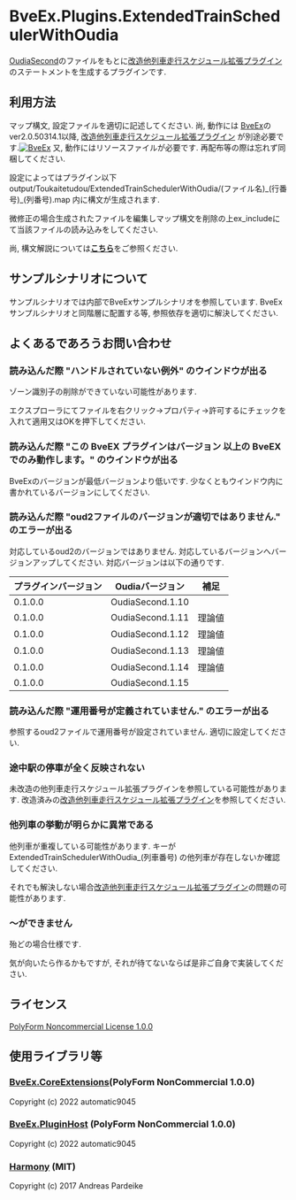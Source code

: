 # BveEx.Plugins.ExtendedTrainSchedulerWithOudia

[OudiaSecond](http://oudiasecond.seesaa.net/)のファイルをもとに[改造他列車走行スケジュール拡張プラグイン](https://github.com/TKRwm100/BveEx.Plugins.ExtendedTrainScheduler)のステートメントを生成するプラグインです.

## 利用方法

マップ構文, 設定ファイルを適切に記述してください.
尚, 動作には [BveEx](https://bveex.okaoka-depot.com/)のver2.0.50314.1以降, [改造他列車走行スケジュール拡張プラグイン](https://github.com/TKRwm100/BveEx.Plugins.ExtendedTrainScheduler/releases) が別途必要です.[![BveEx](https://www.okaoka-depot.com/contents/bve/banner_AtsEX.svg)](https://bveex.okaoka-depot.com/)
又, 動作にはリソースファイルが必要です. 再配布等の際は忘れず同梱してください.

設定によってはプラグイン以下 output/Toukaitetudou/ExtendedTrainSchedulerWithOudia/(ファイル名)\_(行番号)\_(列番号).map 内に構文が生成されます.

微修正の場合生成されたファイルを編集しマップ構文を削除の上ex_includeにて当該ファイルの読み込みをしてください.

尚, 構文解説については[__こちら__](Reference/Reference.pdf)をご参照ください.

## サンプルシナリオについて

サンプルシナリオでは内部でBveExサンプルシナリオを参照しています.
BveExサンプルシナリオと同階層に配置する等, 参照依存を適切に解決してください.

## よくあるであろうお問い合わせ

### 読み込んだ際 "ハンドルされていない例外" のウインドウが出る

ゾーン識別子の削除ができていない可能性があります.

エクスプローラにてファイルを右クリック->プロパティ->許可するにチェックを入れて適用又はOKを押下してください.

### 読み込んだ際 "この BveEX プラグインはバージョン  以上の BveEX でのみ動作します。" のウインドウが出る

BveExのバージョンが最低バージョンより低いです.
少なくともウインドウ内に書かれているバージョンにしてください.

### 読み込んだ際 "oud2ファイルのバージョンが適切ではありません." のエラーが出る

対応しているoud2のバージョンではありません. 対応しているバージョンへバージョンアップしてください.
対応バージョンは以下の通りです.

|  プラグインバージョン  |  Oudiaバージョン  |  補足  |
|  --  |  --  |  --  |
|  0.1.0.0  |  OudiaSecond.1.10  |    |
|  0.1.0.0  |  OudiaSecond.1.11  |  理論値  |
|  0.1.0.0  |  OudiaSecond.1.12  |  理論値  |
|  0.1.0.0  |  OudiaSecond.1.13  |  理論値  |
|  0.1.0.0  |  OudiaSecond.1.14  |  理論値  |
|  0.1.0.0  |  OudiaSecond.1.15  |    |

### 読み込んだ際 "運用番号が定義されていません." のエラーが出る

参照するoud2ファイルで運用番号が設定されていません. 適切に設定してください.

### 途中駅の停車が全く反映されない

未改造の他列車走行スケジュール拡張プラグインを参照している可能性があります.
改造済みの[改造他列車走行スケジュール拡張プラグイン](https://github.com/TKRwm100/BveEx.Plugins.ExtendedTrainScheduler/releases)を参照してください.

### 他列車の挙動が明らかに異常である

他列車が重複している可能性があります.
キーが ExtendedTrainSchedulerWithOudia_(列車番号) の他列車が存在しないか確認してください.

それでも解決しない場合[改造他列車走行スケジュール拡張プラグイン](https://github.com/TKRwm100/BveEx.Plugins.ExtendedTrainScheduler)の問題の可能性があります.

### ～ができません

殆どの場合仕様です.

気が向いたら作るかもですが, それが待てないならば是非ご自身で実装してください.

## ライセンス

[PolyForm Noncommercial License 1.0.0](LICENSE.md)

## 使用ライブラリ等

### [BveEx.CoreExtensions](https://github.com/automatic9045/BveEX)(PolyForm NonCommercial 1.0.0)

Copyright (c) 2022 automatic9045

### [BveEx.PluginHost](https://github.com/automatic9045/BveEX) (PolyForm NonCommercial 1.0.0)

Copyright (c) 2022 automatic9045

### [Harmony](https://github.com/pardeike/Harmony) (MIT)

Copyright (c) 2017 Andreas Pardeike
